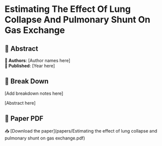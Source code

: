 # Estimating The Effect Of Lung Collapse And Pulmonary Shunt On Gas Exchange



## 🧬 Abstract



**👤 Authors**: [Author names here]  
**📅 Published**: [Year here]


## 🧠 Break Down

[Add breakdown notes here]

[Abstract here]



## 📄 Paper PDF

📥 [Download the paper](papers/Estimating the effect of lung collapse and pulmonary shunt on gas exchange.pdf)